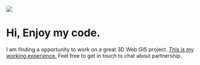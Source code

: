 [![](http://img.youtube.com/vi/erJO2v77zJM/0.jpg)](http://www.youtube.com/watch?v=erJO2v77zJM "")

# Hi, Enjoy my code.
I am finding a opportunity to work on a great 3D Web GIS project.
[This is my working experience.](https://docs.google.com/document/d/1LDBFsSW2ECTPW53f18EzqURBdfs8HDsvNumzYi7x9-Y/edit?usp=sharing) 
Feel free to get in touch to chat about partnership.